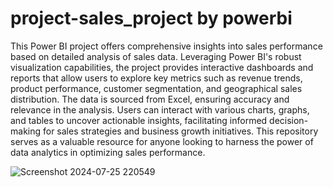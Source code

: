 # project-sales_project by powerbi

This Power BI project offers comprehensive insights into sales performance based on detailed analysis of sales data. Leveraging Power BI's robust visualization capabilities, the project provides interactive dashboards and reports that allow users to explore key metrics such as revenue trends, product performance, customer segmentation, and geographical sales distribution. The data is sourced from Excel, ensuring accuracy and relevance in the analysis. Users can interact with various charts, graphs, and tables to uncover actionable insights, facilitating informed decision-making for sales strategies and business growth initiatives. This repository serves as a valuable resource for anyone looking to harness the power of data analytics in optimizing sales performance.


![Screenshot 2024-07-25 220549](https://github.com/user-attachments/assets/faf7a788-f46a-418c-a6ad-3f2cfeee3d0b)



